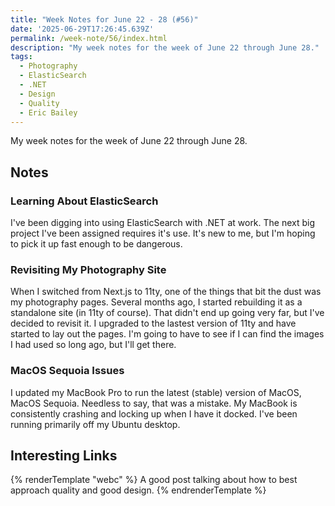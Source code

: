 ```yaml
---
title: "Week Notes for June 22 - 28 (#56)"
date: '2025-06-29T17:26:45.639Z'
permalink: /week-note/56/index.html
description: "My week notes for the week of June 22 through June 28."
tags:
  - Photography
  - ElasticSearch
  - .NET
  - Design
  - Quality
  - Eric Bailey
---
```

My week notes for the week of June 22 through June 28.
<!-- excerpt -->

## Notes

### Learning About ElasticSearch

I've been digging into using ElasticSearch with .NET at work. The next big project I've been assigned requires it's use. It's new to me, but I'm hoping to pick it up fast enough to be dangerous.

### Revisiting My Photography Site

When I switched from Next.js to 11ty, one of the things that bit the dust was my photography pages. Several months ago, I started rebuilding it as a standalone site (in 11ty of course). That didn't end up going very far, but I've decided to revisit it. I upgraded to the lastest version of 11ty and have started to lay out the pages. I'm going to have to see if I can find the images I had used so long ago, but I'll get there.

### MacOS Sequoia Issues

I updated my MacBook Pro to run the latest (stable) version of MacOS, MacOS Sequoia. Needless to say, that was a mistake. My MacBook is consistently crashing and locking up when I have it docked. I've been running primarily off my Ubuntu desktop.

## Interesting Links

{% renderTemplate "webc" %}
<shared-link title="Quality is a Trap" url="https://ericwbailey.website/published/quality-is-a-trap/" author="Eric Bailey">
  A good post talking about how to best approach quality and good design.
</shared-link>
{% endrenderTemplate %}
